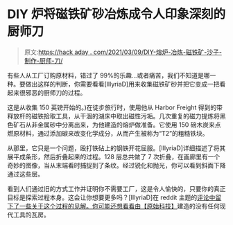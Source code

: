 # DIY 炉将磁铁矿砂冶炼成令人印象深刻的厨师刀

> 原文:[https://hack aday . com/2021/03/09/DIY-熔炉-冶炼-磁铁矿-沙子-制作-厨师-刀/](https://hackaday.com/2021/03/09/diy-furnace-smelts-magnetite-sand-into-an-impressive-chefs-knife/)

有些人从工厂订购原材料，错过了 99%的乐趣…或者痛苦，我们不知道是哪一种。要做出这样的判断，你需要看看[IllyriaD]用来收集磁铁矿砂并把它变成一把看起来很邪恶的厨师刀的过程。

这是从收集 150 英镑开始的。)在徒步旅行时，使用他从 Harbor Freight 得到的带释放杆的磁铁拾取工具，从干涸的湖床中取出磁性污垢。几次重复的磁力提炼将黑色矿石从非金属砂中分离出来，为他建造的熔炉做准备。它使用 150 磅木炭来点燃原材料，通过添加碳来改变化学成分，从而产生被称为“T2”的粗糙铁块。

从那里，它只是一个问题，殴打铁砧上的钢铁开花屈服。[IllyriaD]详细描述了将其展平成条形，然后折叠起来的过程。128 层总共做了 7 次折叠，在画廊里有一个奇妙的图像，当从末端看时捕捉到了条纹。经过锐化和抛光，你可以看到斜面下降通过这些层。

看到人们通过旧的方式工作并证明你不需要工厂，这是令人愉快的，只要你的真正目标是探索过程本身。这会让你想要更多吗？[IllyriaD]在 reddit 主题的[评论中留下了一些关于这个过程的见解。你可能还想看看](https://www.reddit.com/r/DIY/comments/m04p0k/full_process_of_making_a_knife_from_scratch/)[由【原始科技】](https://hackaday.com/2016/01/18/up-your-tiny-house-game-with-stone-age-hacks/)建造的没有任何现代工具的瓦房。